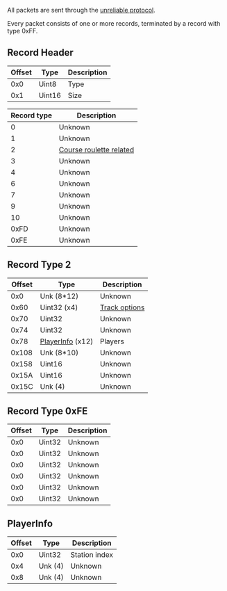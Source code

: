 All packets are sent through the [unreliable protocol](PIA-Protocols).

Every packet consists of one or more records, terminated by a record with type 0xFF.

## Record Header
| Offset | Type | Description |
| --- | --- | --- |
| 0x0 | Uint8 | Type |
| 0x1 | Uint16 | Size |

| Record type | Description |
| --- | --- |
| 0 | Unknown |
| 1 | Unknown |
| 2 | [Course roulette related](#record-type-2) |
| 3 | Unknown |
| 4 | Unknown |
| 6 | Unknown |
| 7 | Unknown |
| 9 | Unknown |
| 10 | Unknown |
| 0xFD | Unknown |
| 0xFE | Unknown |

## Record Type 2
| Offset | Type | Description |
| --- | --- | --- |
| 0x0 | Unk (8*12) | Unknown |
| 0x60 | Uint32 (x4) | [Track options](Mario-Kart-8-Track-IDs) |
| 0x70 | Uint32 | Unknown |
| 0x74 | Uint32 | Unknown |
| 0x78 | [PlayerInfo](#playerinfo) (x12) | Players |
| 0x108 | Unk (8*10) | Unknown |
| 0x158 | Uint16 | Unknown |
| 0x15A | Uint16 | Unknown |
| 0x15C | Unk (4) | Unknown |

## Record Type 0xFE
| Offset | Type | Description |
| --- | --- | --- |
| 0x0 | Uint32 | Unknown |
| 0x0 | Uint32 | Unknown |
| 0x0 | Uint32 | Unknown |
| 0x0 | Uint32 | Unknown |
| 0x0 | Uint32 | Unknown |
| 0x0 | Uint32 | Unknown |

## PlayerInfo
| Offset | Type | Description |
| --- | --- | --- |
| 0x0 | Uint32 | Station index |
| 0x4 | Unk (4) | Unknown |
| 0x8 | Unk (4) | Unknown |